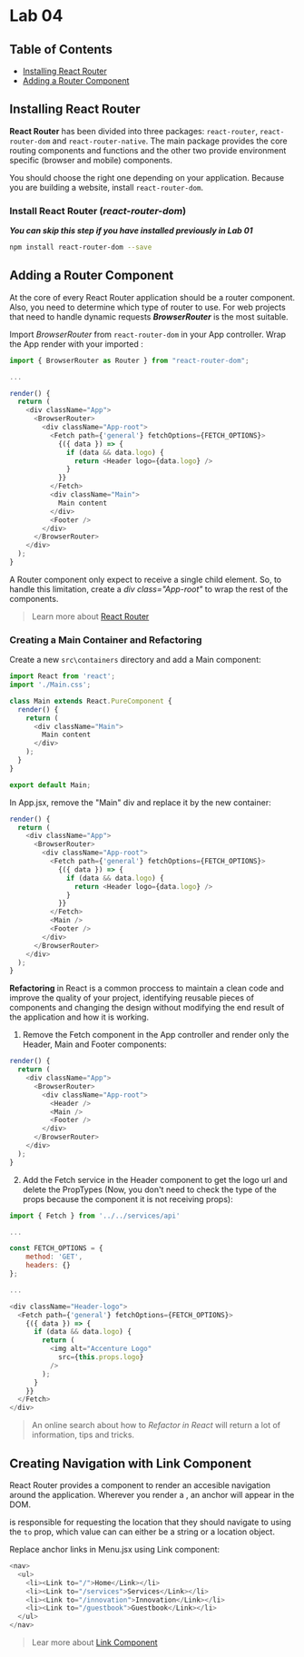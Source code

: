 # Lab 04

## Table of Contents

- [Installing React Router](#getting-a-full-fake-rest-api-with-json-server)
- [Adding a Router Component](#adding-a-router-component)

## Installing React Router

**React Router** has been divided into three packages: ```react-router```, ```react-router-dom``` and ```react-router-native```. The main package provides the core routing components and functions  and the other two provide environment specific (browser and mobile) components.

You should choose the right one depending on your application. Because you are building a website, install ```react-router-dom```.

### Install React Router (_react-router-dom_)

**_You can skip this step if you have installed previously in Lab 01_**

```sh
npm install react-router-dom --save 
```
## Adding a Router Component

At the core of every React Router application should be a router component. Also, you need to determine which type of router to use. For web projects that need to handle dynamic requests **_BrowserRouter_** is the most suitable.

Import _BrowserRouter_ from ```react-router-dom``` in your App controller. Wrap the App render with your imported *<BrowserRouter>*:

```js
import { BrowserRouter as Router } from "react-router-dom";

...

render() {
  return (
    <div className="App">
      <BrowserRouter>
        <div className="App-root">
          <Fetch path={'general'} fetchOptions={FETCH_OPTIONS}>
            {({ data }) => {
              if (data && data.logo) {
                return <Header logo={data.logo} />
              }
            }}
          </Fetch>
          <div className="Main">
            Main content
          </div>
          <Footer />
        </div>
      </BrowserRouter>
    </div>
  );
}
```

A Router component only expect to receive a single child element. So, to handle this limitation, create a _div class="App-root"_ to wrap the rest of the components.

>Learn more about [React Router](https://reacttraining.com/react-router)

### Creating a Main Container and Refactoring

Create a new ```src\containers``` directory and add a Main component:

```js
import React from 'react';
import './Main.css';

class Main extends React.PureComponent {
  render() {
    return (
      <div className="Main">
        Main content
      </div>
    );
  }
}

export default Main;
```

In App.jsx, remove the "Main" div and replace it by the new container:

```js
render() {
  return (
    <div className="App">
      <BrowserRouter>
        <div className="App-root">
          <Fetch path={'general'} fetchOptions={FETCH_OPTIONS}>
            {({ data }) => {
              if (data && data.logo) {
                return <Header logo={data.logo} />
              }
            }}
          </Fetch>
          <Main />
          <Footer />
        </div>
      </BrowserRouter>
    </div>
  );
}
```

**Refactoring** in React is a common proccess to maintain a clean code and improve the quality of your project, identifying reusable pieces of components and changing the design without modifying the end result of the application and how it is working.

1. Remove the Fetch component in the App controller and render only the Header, Main and Footer components:

```js
render() {
  return (
    <div className="App">
      <BrowserRouter>
        <div className="App-root">
          <Header />
          <Main />
          <Footer />
        </div>
      </BrowserRouter>
    </div>
  );
}
```

2. Add the Fetch service in the Header component to get the logo url and delete the PropTypes (Now, you don't need to check the type of the props because the component it is not receiving props):

```js
import { Fetch } from '../../services/api'

...

const FETCH_OPTIONS = {
    method: 'GET',
    headers: {}
};

...

<div className="Header-logo">
  <Fetch path={'general'} fetchOptions={FETCH_OPTIONS}>
    {({ data }) => {
      if (data && data.logo) {
        return (
          <img alt="Accenture Logo"
            src={this.props.logo}
          />
        );
      }
    }}
  </Fetch>
</div>
```

>An online search about how to _Refactor in React_ will return a lot of information, tips and tricks.


## Creating Navigation with Link Component

React Router provides a <Link> component to render an accesible navigation around the application. Wherever you render a _<Link>_, an anchor _<a>_ will appear in the DOM.

_<Link>_ is responsible for requesting the location that they should navigate to using the ```to``` prop, which value can can either be a string or a location object.

Replace anchor _<a>_ links in Menu.jsx using Link component:

```js
<nav>
  <ul>
    <li><Link to="/">Home</Link></li>
    <li><Link to="/services">Services</Link></li>
    <li><Link to="/innovation">Innovation</Link></li>
    <li><Link to="/guestbook">Guestbook</Link></li>
  </ul>
</nav>
```

>Lear more about [Link Component](https://reacttraining.com/react-router/web/api/Link)


